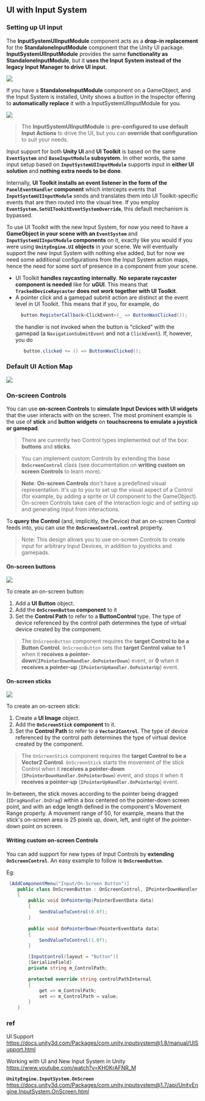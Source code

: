 ## UI with Input System


### Setting up UI input
The **InputSystemUIInputModule** component acts as a **drop-in replacement** for the **StandaloneInputModule** component that the Unity UI package. **InputSystemUIInputModule** provides the same **functionality as StandaloneInputModule**, but it **uses the Input System instead of the legacy Input Manager to drive UI input**.

![](../img/InputSystemUIInputModule.png)

If you have a **StandaloneInputModule** component on a GameObject, and the Input System is installed, Unity shows a button in the Inspector offering to **automatically replace** it with a InputSystemUIInputModule for you.

![](../img/InputSystemUIInputModule2.png)

> The **InputSystemUIInputModule** is **pre-configured to use default Input Actions** to drive the UI, but you can **override that configuration** to suit your needs.

Input support for both **Unity UI** and **UI Toolkit** is based on the same **`EventSystem`** and **`BaseInputModule` subsystem**. In other words, the same input setup based on **`InputSystemUIInputModule`** supports input in **either UI solution** and **nothing extra needs to be done**.

Internally, **UI Toolkit installs an event listener in the form of the `PanelEventHandler` component** which intercepts events that **`InputSystemUIInputModule`** sends and translates them into UI Toolkit-specific events that are then routed into the visual tree. If you employ **`EventSystem.SetUITookitEventSystemOverride`**, this default mechanism is bypassed.

To use UI Toolkit with the new Input System, for now you need to have a **GameObject in your scene with an `EventSystem`** and **`InputSystemUIInputModule` components** on it, exactly like you would if you were using **`UnityEngine.UI` objects** in your scene. We will eventually support the new Input System with nothing else added, but for now we need some additional configurations from the Input System action maps, hence the need for some sort of presence in a component from your scene.

- UI Toolkit **handles raycasting internally**. **No separate raycaster component is needed** like for **uGUI**. This means that **`TrackedDeviceRaycaster` does not work together with UI Toolkit**.
- A pointer click and a gamepad submit action are distinct at the event level in UI Toolkit. This means that if you, for example, do
  ```cs
    button.RegisterCallback<ClickEvent>(_ => ButtonWasClicked());
  ```
  the handler is not invoked when the button is "clicked" with the gamepad (a `NavigationSubmitEvent` and not a `ClickEvent`). If, however, you do
  ```cs
     button.clicked += () => ButtonWasClicked();
  ```


### Default UI Action Map

![](../img/UI_ActionMap.png)


### On-screen Controls
You can use **on-screen Controls** to **simulate Input Devices with UI widgets** that the user interacts with on the screen. The most prominent example is the use of **stick** and **button widgets** on **touchscreens to emulate a joystick or gamepad**.

> There are currently two Control types implemented out of the box: **buttons** and **sticks**.

> You can implement custom Controls by extending the base **`OnScreenControl`** class (see documentation on **writing custom on screen Controls** to learn more).


> **Note**: **On-screen Controls** don't have a predefined visual representation. It's up to you to set up the visual aspect of a Control (for example, by adding a sprite or UI component to the GameObject). On-screen Controls take care of the interaction logic and of setting up and generating input from interactions.


To **query the Control** (and, implicitly, the Device) that an on-screen Control feeds into, you can use the **`OnScreenControl.control`** property.

> Note: This design allows you to use on-screen Controls to create input for arbitrary Input Devices, in addition to joysticks and gamepads.

#### On-screen buttons

![](../img/OnScreenButton.png)

To create an on-screen button:

1. Add a **UI Button** object.
2. Add the **`OnScreenButton` component** to it
3. Set the **Control Path** to refer to a **ButtonControl** type. The type of device referenced by the control path determines the type of virtual device created by the component.

> The `OnScreenButton` component requires the **target Control to be a Button Control**. `OnScreenButton` sets the **target Control value to 1** when it **receives a pointer-down**(**`IPointerDownHandler.OnPointerDown`**) event, or **0** when it **receives a pointer-up** (**`IPointerUpHandler.OnPointerUp`**) event.



#### On-screen sticks

![](../img/OnScreenStick.png)

To create an on-screen stick:

1. Create a **UI Image** object.
2. Add the **`OnScreenStick` component** to it.
3. Set the **Control Path** to refer to a **`Vector2Control`**. The type of device referenced by the control path determines the type of virtual device created by the component.

> The `OnScreenStick` component requires the **target Control to be a Vector2 Control**. `OnScreenStick` starts the movement of the stick Control when it **receives a pointer-down** (**`IPointerDownHandler.OnPointerDown`**) event, and stops it when it **receives a pointer-up** (**`IPointerUpHandler.OnPointerUp`**) event.

In-between, the stick moves according to the pointer being dragged (`IDragHandler.OnDrag`) within a box centered on the pointer-down screen point, and with an edge length defined in the component's Movement Range property. A movement range of 50, for example, means that the stick's on-screen area is 25 pixels up, down, left, and right of the pointer-down point on screen.

#### Writing custom on-screen Controls
You can add support for new types of Input Controls by **extending `OnScreenControl`**. An easy example to follow is **`OnScreenButton`**.

Eg:
```cs
 [AddComponentMenu("Input/On-Screen Button")]
    public class OnScreenButton : OnScreenControl, IPointerDownHandler, IPointerUpHandler
    {
        public void OnPointerUp(PointerEventData data)
        {
            SendValueToControl(0.0f);
        }

        public void OnPointerDown(PointerEventData data)
        {
            SendValueToControl(1.0f);
        }

        [InputControl(layout = "Button")]
        [SerializeField]
        private string m_ControlPath;

        protected override string controlPathInternal
        {
            get => m_ControlPath;
            set => m_ControlPath = value;
        }
    }
```

### ref 
UI Support \
https://docs.unity3d.com/Packages/com.unity.inputsystem@1.8/manual/UISupport.html

Working with UI and New Input System in Unity \
https://www.youtube.com/watch?v=KH0KrAFNR_M

**`UnityEngine.InputSystem.OnScreen`** \
https://docs.unity3d.com/Packages/com.unity.inputsystem@1.7/api/UnityEngine.InputSystem.OnScreen.html


